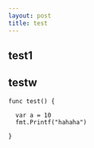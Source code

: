 ```yaml
---
layout: post
title: test
---
```


## test1

## testw

```
func test() {

  var a = 10
  fmt.Printf("hahaha")

}
```
